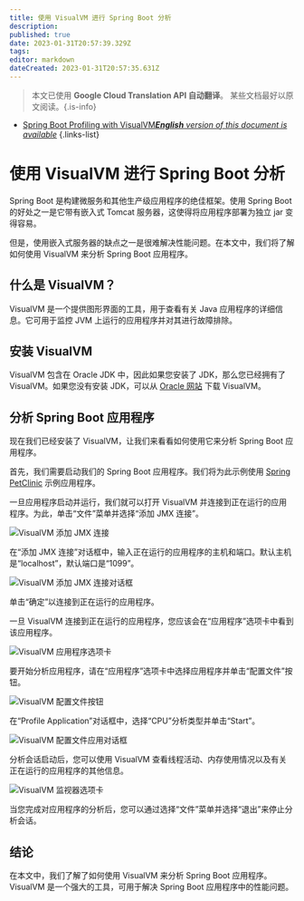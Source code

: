 ```yaml
---
title: 使用 VisualVM 进行 Spring Boot 分析
description: 
published: true
date: 2023-01-31T20:57:39.329Z
tags: 
editor: markdown
dateCreated: 2023-01-31T20:57:35.631Z
---
```


> 本文已使用 **Google Cloud Translation API 自动翻译**。
某些文档最好以原文阅读。{.is-info}

- [Spring Boot Profiling with VisualVM***English** version of this document is available*](/en/Knowledge-base/Spring-Boot/spring-boot-profiling-with-visualvm)
{.links-list}



# 使用 VisualVM 进行 Spring Boot 分析

Spring Boot 是构建微服务和其他生产级应用程序的绝佳框架。使用 Spring Boot 的好处之一是它带有嵌入式 Tomcat 服务器，这使得将应用程序部署为独立 jar 变得容易。

但是，使用嵌入式服务器的缺点之一是很难解决性能问题。在本文中，我们将了解如何使用 VisualVM 来分析 Spring Boot 应用程序。

## 什么是 VisualVM？

VisualVM 是一个提供图形界面的工具，用于查看有关 Java 应用程序的详细信息。它可用于监控 JVM 上运行的应用程序并对其进行故障排除。

## 安装 VisualVM

VisualVM 包含在 Oracle JDK 中，因此如果您安装了 JDK，那么您已经拥有了 VisualVM。如果您没有安装 JDK，可以从 [Oracle 网站](https://www.oracle.com/java/technologies/visualvm.html) 下载 VisualVM。

## 分析 Spring Boot 应用程序

现在我们已经安装了 VisualVM，让我们来看看如何使用它来分析 Spring Boot 应用程序。

首先，我们需要启动我们的 Spring Boot 应用程序。我们将为此示例使用 [Spring PetClinic](https://github.com/spring-projects/spring-petclinic) 示例应用程序。

一旦应用程序启动并运行，我们就可以打开 VisualVM 并连接到正在运行的应用程序。为此，单击“文件”菜单并选择“添加 JMX 连接”。

![VisualVM 添加 JMX 连接](https://github.com/spring-projects/spring-petclinic/raw/master/docs/images/visualvm-add-jmx-connection.png)

在“添加 JMX 连接”对话框中，输入正在运行的应用程序的主机和端口。默认主机是“localhost”，默认端口是“1099”。

![VisualVM 添加 JMX 连接对话框](https://github.com/spring-projects/spring-petclinic/raw/master/docs/images/visualvm-add-jmx-connection-dialog.png)

单击“确定”以连接到正在运行的应用程序。

一旦 VisualVM 连接到正在运行的应用程序，您应该会在“应用程序”选项卡中看到该应用程序。

![VisualVM 应用程序选项卡](https://github.com/spring-projects/spring-petclinic/raw/master/docs/images/visualvm-applications-tab.png)

要开始分析应用程序，请在“应用程序”选项卡中选择应用程序并单击“配置文件”按钮。

![VisualVM 配置文件按钮](https://github.com/spring-projects/spring-petclinic/raw/master/docs/images/visualvm-profile-button.png)

在“Profile Application”对话框中，选择“CPU”分析类型并单击“Start”。

![VisualVM 配置文件应用对话框](https://github.com/spring-projects/spring-petclinic/raw/master/docs/images/visualvm-profile-application-dialog.png)

分析会话启动后，您可以使用 VisualVM 查看线程活动、内存使用情况以及有关正在运行的应用程序的其他信息。

![VisualVM 监视器选项卡](https://github.com/spring-projects/spring-petclinic/raw/master/docs/images/visualvm-monitor-tab.png)

当您完成对应用程序的分析后，您可以通过选择“文件”菜单并选择“退出”来停止分析会话。

## 结论

在本文中，我们了解了如何使用 VisualVM 来分析 Spring Boot 应用程序。 VisualVM 是一个强大的工具，可用于解决 Spring Boot 应用程序中的性能问题。